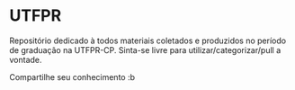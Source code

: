 # UTFPR
Repositório dedicado à todos materiais coletados e produzidos no período de graduação na UTFPR-CP.
Sinta-se livre para utilizar/categorizar/pull a vontade.

Compartilhe seu conhecimento :b
